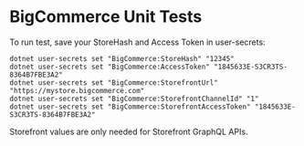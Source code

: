 # BigCommerce Unit Tests

To run test, save your StoreHash and Access Token in user-secrets:

```
dotnet user-secrets set "BigCommerce:StoreHash" "12345"
dotnet user-secrets set "BigCommerce:AccessToken" "1845633E-S3CR3TS-8364B7FBE3A2"
dotnet user-secrets set "BigCommerce:StorefrontUrl" "https://mystore.bigcommerce.com"
dotnet user-secrets set "BigCommerce:StorefrontChannelId" "1"
dotnet user-secrets set "BigCommerce:StorefrontAccessToken" "1845633E-S3CR3TS-8364B7FBE3A2"
```

Storefront values are only needed for Storefront GraphQL APIs.
